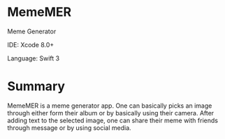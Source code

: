 # MemeMER
Meme Generator

IDE: Xcode 8.0+ 

Language: Swift 3

# Summary

MemeMER is a meme generator app. One can basically picks an image through either form their album or by basically using their camera. After adding text to the selected image, one can share their meme with friends through message or by using social media.
